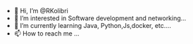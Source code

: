 - 👋 Hi, I’m @RKolibri
- 👀 I’m interested in Software development and networking...
- 🌱 I’m currently learning Java, Python,Js,docker, etc....
- 📫 How to reach me ...

<!---
RKolibri/RKolibri is a ✨ special ✨ repository because its `README.md` (this file) appears on your GitHub profile.
You can click the Preview link to take a look at your changes.
--->
